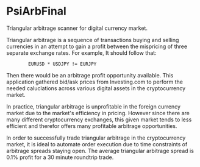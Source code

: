 # PsiArbFinal
Triangular arbitrage scanner for digital currency market.

Triangular arbitrage is a sequence of transactions buying and selling
currencies in an attempt to gain a profit between the mispricing of
three separate exchange rates. For example, It should follow that: 

            EURUSD * USDJPY != EURJPY 
           
Then there would be an arbitrage profit opportunity available. This
application gathered bid/ask prices from Investing.com to perform
the needed caluclations across various digital assets in the cryptocurrency
market.

In practice, triangular arbitrage is unprofitable in the foreign currency market
due to the market's efficiency in pricing. However since there are many different
cryptocurrency exchanges, this given market tends to less efficient and therefor
offers many profitable arbitrage opportunities.

In order to successfully trade
triangular arbitrage in the cryptocurrency market, it is ideal to automate
order execution due to time constraints of arbitrage spreads staying open.
The average triangular arbitrage spread is 0.1% profit for a 30 minute roundtrip trade.


